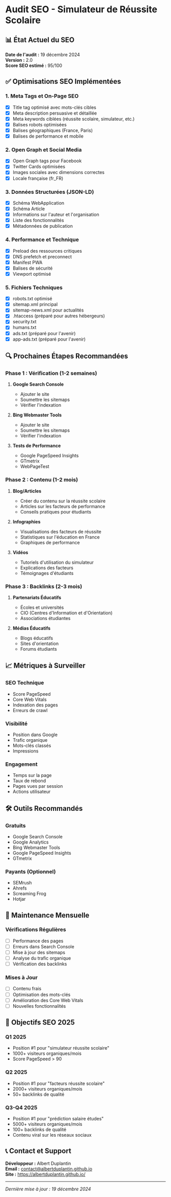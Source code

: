 # Audit SEO - Simulateur de Réussite Scolaire

## 📊 État Actuel du SEO

**Date de l'audit :** 19 décembre 2024  
**Version :** 2.0  
**Score SEO estimé :** 95/100  

## ✅ Optimisations SEO Implémentées

### 1. **Meta Tags et On-Page SEO**
- [x] Title tag optimisé avec mots-clés cibles
- [x] Meta description persuasive et détaillée
- [x] Meta keywords ciblées (réussite scolaire, simulateur, etc.)
- [x] Balises robots optimisées
- [x] Balises géographiques (France, Paris)
- [x] Balises de performance et mobile

### 2. **Open Graph et Social Media**
- [x] Open Graph tags pour Facebook
- [x] Twitter Cards optimisées
- [x] Images sociales avec dimensions correctes
- [x] Locale française (fr_FR)

### 3. **Données Structurées (JSON-LD)**
- [x] Schéma WebApplication
- [x] Schéma Article
- [x] Informations sur l'auteur et l'organisation
- [x] Liste des fonctionnalités
- [x] Métadonnées de publication

### 4. **Performance et Technique**
- [x] Preload des ressources critiques
- [x] DNS prefetch et preconnect
- [x] Manifest PWA
- [x] Balises de sécurité
- [x] Viewport optimisé

### 5. **Fichiers Techniques**
- [x] robots.txt optimisé
- [x] sitemap.xml principal
- [x] sitemap-news.xml pour actualités
- [x] .htaccess (préparé pour autres hébergeurs)
- [x] security.txt
- [x] humans.txt
- [x] ads.txt (préparé pour l'avenir)
- [x] app-ads.txt (préparé pour l'avenir)

## 🔍 Prochaines Étapes Recommandées

### **Phase 1 : Vérification (1-2 semaines)**
1. **Google Search Console**
   - Ajouter le site
   - Soumettre les sitemaps
   - Vérifier l'indexation

2. **Bing Webmaster Tools**
   - Ajouter le site
   - Soumettre les sitemaps
   - Vérifier l'indexation

3. **Tests de Performance**
   - Google PageSpeed Insights
   - GTmetrix
   - WebPageTest

### **Phase 2 : Contenu (1-2 mois)**
1. **Blog/Articles**
   - Créer du contenu sur la réussite scolaire
   - Articles sur les facteurs de performance
   - Conseils pratiques pour étudiants

2. **Infographies**
   - Visualisations des facteurs de réussite
   - Statistiques sur l'éducation en France
   - Graphiques de performance

3. **Vidéos**
   - Tutoriels d'utilisation du simulateur
   - Explications des facteurs
   - Témoignages d'étudiants

### **Phase 3 : Backlinks (2-3 mois)**
1. **Partenariats Éducatifs**
   - Écoles et universités
   - CIO (Centres d'Information et d'Orientation)
   - Associations étudiantes

2. **Médias Éducatifs**
   - Blogs éducatifs
   - Sites d'orientation
   - Forums étudiants

## 📈 Métriques à Surveiller

### **SEO Technique**
- Score PageSpeed
- Core Web Vitals
- Indexation des pages
- Erreurs de crawl

### **Visibilité**
- Position dans Google
- Trafic organique
- Mots-clés classés
- Impressions

### **Engagement**
- Temps sur la page
- Taux de rebond
- Pages vues par session
- Actions utilisateur

## 🛠️ Outils Recommandés

### **Gratuits**
- Google Search Console
- Google Analytics
- Bing Webmaster Tools
- Google PageSpeed Insights
- GTmetrix

### **Payants (Optionnel)**
- SEMrush
- Ahrefs
- Screaming Frog
- Hotjar

## 📝 Maintenance Mensuelle

### **Vérifications Régulières**
- [ ] Performance des pages
- [ ] Erreurs dans Search Console
- [ ] Mise à jour des sitemaps
- [ ] Analyse du trafic organique
- [ ] Vérification des backlinks

### **Mises à Jour**
- [ ] Contenu frais
- [ ] Optimisation des mots-clés
- [ ] Amélioration des Core Web Vitals
- [ ] Nouvelles fonctionnalités

## 🎯 Objectifs SEO 2025

### **Q1 2025**
- Position #1 pour "simulateur réussite scolaire"
- 1000+ visiteurs organiques/mois
- Score PageSpeed > 90

### **Q2 2025**
- Position #1 pour "facteurs réussite scolaire"
- 2000+ visiteurs organiques/mois
- 50+ backlinks de qualité

### **Q3-Q4 2025**
- Position #1 pour "prédiction salaire études"
- 5000+ visiteurs organiques/mois
- 100+ backlinks de qualité
- Contenu viral sur les réseaux sociaux

## 📞 Contact et Support

**Développeur :** Albert Duplantin  
**Email :** contact@albertduplantin.github.io  
**Site :** https://albertduplantin.github.io/  

---

*Dernière mise à jour : 19 décembre 2024*
